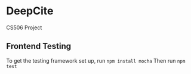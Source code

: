 # DeepCite
CS506 Project

## Frontend Testing
To get the testing framework set up, run `npm install mocha`
Then run `npm test`

